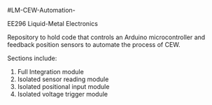 #LM-CEW-Automation-

EE296 Liquid-Metal Electronics

Repository to hold code that controls an Arduino microcontroller and feedback position sensors to automate the process of CEW.

Sections include:

1. Full Integration module
2. Isolated sensor reading module
3. Isolated positional input module
4. Isolated voltage trigger module
